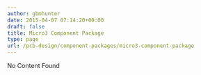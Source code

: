 ```yaml
---
author: gbmhunter
date: 2015-04-07 07:14:20+00:00
draft: false
title: Micro3 Component Package
type: page
url: /pcb-design/component-packages/micro3-component-package
---
```


No Content Found
